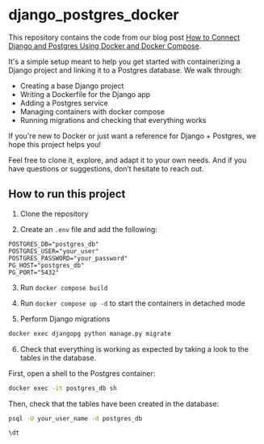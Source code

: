 # django_postgres_docker

This repository contains the code from our blog post [How to Connect Django and Postgres Using Docker and Docker Compose](https://rhonidev.com/blog/how-to-connect-django-and-postgres-using-docker-and-docker-compose).

It's a simple setup meant to help you get started with containerizing a Django project and linking it to a Postgres database. We walk through:

- Creating a base Django project
- Writing a Dockerfile for the Django app
- Adding a Postgres service
- Managing containers with docker compose
- Running migrations and checking that everything works

If you're new to Docker or just want a reference for Django + Postgres, we hope this project helps you!

Feel free to clone it, explore, and adapt it to your own needs. And if you have questions or suggestions, don’t hesitate to reach out.


## How to run this project

1. Clone the repository

2. Create an `.env` file and add the following:

```
POSTGRES_DB="postgres_db"
POSTGRES_USER="your_user"
POSTGRES_PASSWORD="your_password"
PG_HOST="postgres_db"
PG_PORT="5432"
```

3. Run `docker compose build`

4. Run `docker compose up -d` to start the containers in detached mode

5. Perform Django migrations

```bash
docker exec djangopg python manage.py migrate
```

6. Check that everything is working as expected by taking a look to the tables in the database.

First, open a shell to the Postgres container:

```bash
docker exec -it postgres_db sh
```

Then, check that the tables have been created in the database:

```bash
psql -U your_user_name -d postgres_db

\dt
```




